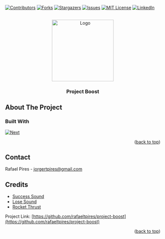 <!-- Improved compatibility of back to top link: See: https://github.com/othneildrew/Best-README-Template/pull/73 -->
<a name="readme-top"></a>
<!--
*** Thanks for checking out the Best-README-Template. If you have a suggestion
*** that would make this better, please fork the repo and create a pull request
*** or simply open an issue with the tag "enhancement".
*** Don't forget to give the project a star!
*** Thanks again! Now go create something AMAZING! :D
-->



<!-- PROJECT SHIELDS -->
<!--
*** I'm using markdown "reference style" links for readability.
*** Reference links are enclosed in brackets [ ] instead of parentheses ( ).
*** See the bottom of this document for the declaration of the reference variables
*** for contributors-url, forks-url, etc. This is an optional, concise syntax you may use.
*** https://www.markdownguide.org/basic-syntax/#reference-style-links
-->

[![Contributors][contributors-shield]][contributors-url]
[![Forks][forks-shield]][forks-url]
[![Stargazers][stars-shield]][stars-url]
[![Issues][issues-shield]][issues-url]
[![MIT License][license-shield]][license-url]
[![LinkedIn][linkedin-shield]][linkedin-url]



<!-- PROJECT LOGO -->
<br />
<div align="center">
  <a href="https://github.com/rafaeltpires/project-boost">
    <img src="https://i.ibb.co/MN2Zgxn/167c9c60352e4c6394980c6fb98854ad.png" alt="Logo" width="200" height="200">
  </a>
</div>

<h3 align="center">Project Boost</h3>

<!-- ABOUT THE PROJECT -->
## About The Project
<!-- 
[![Product Name Screen Shot][product-screenshot]](https://example.com)

Here's a blank template to get started: To avoid retyping too much info. Do a search and replace with your text editor for the following: `github_username`, `repo_name`, `twitter_handle`, `linkedin_username`, `email_client`, `email`, `project_title`, `project_description`

<p align="right">(<a href="#readme-top">back to top</a>)</p> -->



### Built With

[![Next][Unity-badge]][Unity-url]

<p align="right">(<a href="#readme-top">back to top</a>)</p>

<!-- CONTACT -->
## Contact

Rafael Pires - jorgertpires@gmail.com

<!-- Credits -->
## Credits

* [Success Sound](https://freesound.org/people/grunz/sounds/109662/)
* [Lose Sound](https://freesound.org/people/Yoshicakes77/sounds/703542/)
* [Rocket Thrust](https://freesound.org/people/metrostock99/sounds/203264/)

Project Link: [https://github.com/rafaeltpires/project-boost](https://github.com/rafaeltpires/project-boost)

<p align="right">(<a href="#readme-top">back to top</a>)</p>

<!-- MARKDOWN LINKS & IMAGES -->
<!-- https://www.markdownguide.org/basic-syntax/#reference-style-links -->
[contributors-shield]: https://img.shields.io/github/contributors/rafaeltpires/obstacle-course-unity.svg?style=for-the-badge
[contributors-url]: https://github.com/rafaeltpires/obstacle-course-unity/graphs/contributors
[forks-shield]: https://img.shields.io/github/forks/rafaeltpires/obstacle-course-unity.svg?style=for-the-badge
[forks-url]: https://github.com/rafaeltpires/obstacle-course-unity/network/members
[stars-shield]: https://img.shields.io/github/stars/rafaeltpires/obstacle-course-unity.svg?style=for-the-badge
[stars-url]: https://github.com/rafaeltpires/obstacle-course-unity/stargazers
[issues-shield]: https://img.shields.io/github/issues/rafaeltpires/obstacle-course-unity.svg?style=for-the-badge
[issues-url]: https://github.com/rafaeltpires/obstacle-course-unity/issues
[license-shield]: https://img.shields.io/github/license/rafaeltpires/obstacle-course-unity.svg?style=for-the-badge
[license-url]: https://github.com/rafaeltpires/obstacle-course-unity/blob/master/LICENSE.txt
[linkedin-shield]: https://img.shields.io/badge/-LinkedIn-black.svg?style=for-the-badge&logo=linkedin&colorB=555
[linkedin-url]: https://linkedin.com/in/rafael-pires-3b89b710b
[product-screenshot]: images/screenshot.png
[Next.js]: https://img.shields.io/badge/next.js-000000?style=for-the-badge&logo=nextdotjs&logoColor=white
[Next-url]: https://nextjs.org/
[React.js]: https://img.shields.io/badge/React-20232A?style=for-the-badge&logo=react&logoColor=61DAFB
[React-url]: https://reactjs.org/
[Vue.js]: https://img.shields.io/badge/Vue.js-35495E?style=for-the-badge&logo=vuedotjs&logoColor=4FC08D
[Vue-url]: https://vuejs.org/
[Angular.io]: https://img.shields.io/badge/Angular-DD0031?style=for-the-badge&logo=angular&logoColor=white
[Angular-url]: https://angular.io/
[Svelte.dev]: https://img.shields.io/badge/Svelte-4A4A55?style=for-the-badge&logo=svelte&logoColor=FF3E00
[Svelte-url]: https://svelte.dev/
[Laravel.com]: https://img.shields.io/badge/Laravel-FF2D20?style=for-the-badge&logo=laravel&logoColor=white
[Laravel-url]: https://laravel.com
[Bootstrap.com]: https://img.shields.io/badge/Bootstrap-563D7C?style=for-the-badge&logo=bootstrap&logoColor=white
[Bootstrap-url]: https://getbootstrap.com
[JQuery.com]: https://img.shields.io/badge/jQuery-0769AD?style=for-the-badge&logo=jquery&logoColor=white
[JQuery-url]: https://jquery.com 
[Unity-url]: https://unity.com/
[Unity-badge]: https://img.shields.io/badge/Unity-with%20love-lightgrey
